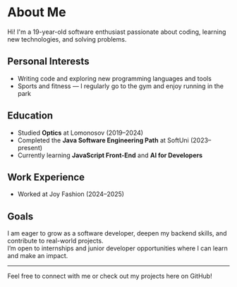 # About Me

Hi! I'm a 19-year-old software enthusiast passionate about coding, learning new technologies, and solving problems.

## Personal Interests

- Writing code and exploring new programming languages and tools
- Sports and fitness — I regularly go to the gym and enjoy running in the park

## Education

- Studied **Optics** at Lomonosov (2019–2024)
- Completed the **Java Software Engineering Path** at SoftUni (2023–present)
- Currently learning **JavaScript Front-End** and **AI for Developers**

## Work Experience

- Worked at Joy Fashion (2024–2025)

## Goals

I am eager to grow as a software developer, deepen my backend skills, and contribute to real-world projects.  
I’m open to internships and junior developer opportunities where I can learn and make an impact.

---

Feel free to connect with me or check out my projects here on GitHub!
